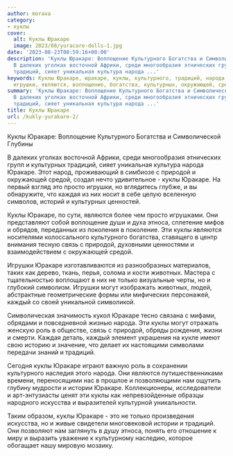 ```yaml
---
author: morava
category:
- куклы
cover:
  alt: Kуклы Юракаре
  image: 2023/08/yuracare-dolls-1.jpg
date: '2023-08-23T08:59:16+00:00'
description: 'Куклы Юракаре: Воплощение Культурного Богатства и Символической Глубины
  В далеких уголках восточной Африки, среди многообразия этнических групп и культурных
  традиций, сияет уникальная культура народа ...'
keywords: Kуклы Юракаре, юракаре, куклы, культурного, традиций, народа, природой,
  игрушки, являются, воплощение, богатства, культурных, окружающей, средой, это, просто
summary: 'Куклы Юракаре: Воплощение Культурного Богатства и Символической Глубины
  В далеких уголках восточной Африки, среди многообразия этнических групп и культурных
  традиций, сияет уникальная культура народа ...'
title: Kуклы Юракаре
url: /kukly-yurakare-2/
---
```


Куклы Юракаре: Воплощение Культурного Богатства и Символической Глубины

В далеких уголках восточной Африки, среди многообразия этнических групп и культурных традиций, сияет уникальная культура народа Юракаре. Этот народ, проживающий в симбиозе с природой и окружающей средой, создал нечто удивительное \- куклы Юракаре. На первый взгляд это просто игрушки, но вглядитесь глубже, и вы обнаружите, что каждая из них носит в себе целую вселенную символов, историй и культурных ценностей.

Куклы Юракаре, по сути, являются более чем просто игрушками. Они представляют собой воплощение души и духа этноса, сплетение мифов и обрядов, переданных из поколения в поколение. Эти куклы являются носителями колоссального культурного богатства, ставящего в центр внимания тесную связь с природой, духовными ценностями и взаимодействием с окружающей средой.

Игрушки Юракаре изготавливаются из разнообразных материалов, таких как дерево, ткань, перья, солома и кости животных. Мастера с тщательностью воплощают в них не только визуальные черты, но и глубокий символизм. Игрушки могут изображать животных, людей, абстрактные геометрические формы или мифических персонажей, каждый со своей уникальной символикой.

Символическая значимость кукол Юракаре тесно связана с мифами, обрядами и повседневной жизнью народа. Эти куклы могут отражать женскую роль в обществе, связь с природой, обряды рождения, жизни и смерти. Каждая деталь, каждый элемент украшения на кукле имеют свою историю и значение, что делает их настоящими символами передачи знаний и традиций.

Сегодня куклы Юракаре играют важную роль в сохранении культурного наследия этого народа. Они являются путишественниками времени, переносящими нас в прошлое и позволяющими нам ощутить глубину мудрости и истории Юракаре. Коллекционеры, исследователи и арт-энтузиасты ценят эти куклы как непревзойденные образцы народного искусства и выразителей культурной уникальности.

Таким образом, куклы Юракаре \- это не только произведения искусства, но и живые свидетели многовековой истории и традиций. Они позволяют нам заглянуть в душу этноса, понять его отношение к миру и выразить уважение к культурному наследию, которое обогащает нашу мировую мозаику.